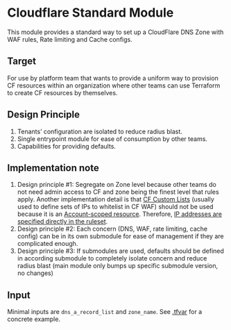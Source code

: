 # Cloudflare Standard Module

This module provides a standard way to set up a CloudFlare DNS Zone with WAF rules, Rate limiting and Cache configs.

## Target
For use by platform team that wants to provide a uniform way to provision CF resources within an organization where other teams can use Terraform to create CF resources by themselves.

## Design Principle
1. Tenants’ configuration are isolated to reduce radius blast.
2. Single entrypoint module for ease of consumption by other teams.
3. Capabilities for providing defaults.

## Implementation note
1. Design principle #1: Segregate on Zone level because other teams do not need admin access to CF and zone being the finest level that rules apply. Another implementation detail is that [CF Custom Lists](https://developers.cloudflare.com/waf/tools/lists/custom-lists/) (usually used to define sets of IPs to whitelist in CF WAF) should not be used because it is an [Account-scoped resource](https://registry.terraform.io/providers/cloudflare/cloudflare/latest/docs/resources/list). Therefore, [IP addresses are specified directly in the ruleset](https://github.com/minhtrietbkit/cloudflare-standard-module/blob/2dbf106518b7606e2185b3b6fae5d6b338fb70dc/main.tf#L36C34-L36C79).
1. Design principle #2: Each concern (DNS, WAF, rate limiting, cache config) can be in its own submodule for ease of management if they are complicated enough.
1. Design principle #3: If submodules are used, defaults should be defined in according submodule to completely isolate concern and reduce radius blast (main module only bumps up specific submodule version, no changes)
 
## Input
Minimal inputs are `dns_a_record_list` and `zone_name`. See [.tfvar](.tfvars) for a concrete example.

